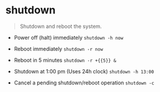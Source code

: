 # shutdown
> Shutdown and reboot the system.

- Power off (halt) immediately
`shutdown -h now`

- Reboot immediately
`shutdown -r now`

- Reboot in 5 minutes
`shutdown -r +{{5}} &`

- Shutdown at 1:00 pm (Uses 24h clock)
`shutdown -h 13:00`

- Cancel a pending shutdown/reboot operation
`shutdown -c`
